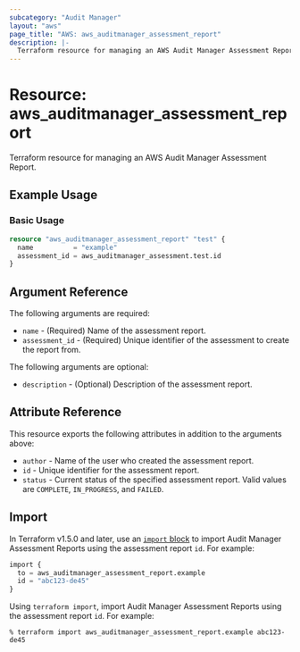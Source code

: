 ```yaml
---
subcategory: "Audit Manager"
layout: "aws"
page_title: "AWS: aws_auditmanager_assessment_report"
description: |-
  Terraform resource for managing an AWS Audit Manager Assessment Report.
---
```


# Resource: aws_auditmanager_assessment_report

Terraform resource for managing an AWS Audit Manager Assessment Report.

## Example Usage

### Basic Usage

```terraform
resource "aws_auditmanager_assessment_report" "test" {
  name          = "example"
  assessment_id = aws_auditmanager_assessment.test.id
}
```

## Argument Reference

The following arguments are required:

* `name` - (Required) Name of the assessment report.
* `assessment_id` - (Required) Unique identifier of the assessment to create the report from.

The following arguments are optional:

* `description` - (Optional) Description of the assessment report.

## Attribute Reference

This resource exports the following attributes in addition to the arguments above:

* `author` - Name of the user who created the assessment report.
* `id` - Unique identifier for the assessment report.
* `status` - Current status of the specified assessment report. Valid values are `COMPLETE`, `IN_PROGRESS`, and `FAILED`.

## Import

In Terraform v1.5.0 and later, use an [`import` block](https://developer.hashicorp.com/terraform/language/import) to import Audit Manager Assessment Reports using the assessment report `id`. For example:

```terraform
import {
  to = aws_auditmanager_assessment_report.example
  id = "abc123-de45"
}
```

Using `terraform import`, import Audit Manager Assessment Reports using the assessment report `id`. For example:

```console
% terraform import aws_auditmanager_assessment_report.example abc123-de45
```
